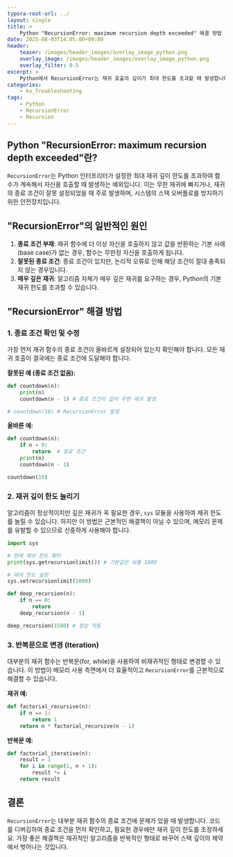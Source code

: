 ```yaml
---
typora-root-url: ../
layout: single
title: >
    Python "RecursionError: maximum recursion depth exceeded" 해결 방법
date: 2025-08-03T14:05:00+09:00
header:
    teaser: /images/header_images/overlay_image_python.png
    overlay_image: /images/header_images/overlay_image_python.png
    overlay_filter: 0.5
excerpt: >
    Python에서 RecursionError는 재귀 호출의 깊이가 최대 한도를 초과할 때 발생합니다. 이 글에서는 오류의 원인과 해결 방법을 알아봅니다.
categories:
    - ko_Troubleshooting
tags:
    - Python
    - RecursionError
    - Recursion
---
```


## Python "RecursionError: maximum recursion depth exceeded"란?

`RecursionError`는 Python 인터프리터가 설정한 최대 재귀 깊이 한도를 초과하여 함수가 계속해서 자신을 호출할 때 발생하는 예외입니다. 이는 무한 재귀에 빠지거나, 재귀의 종료 조건이 잘못 설정되었을 때 주로 발생하며, 시스템의 스택 오버플로를 방지하기 위한 안전장치입니다.

## "RecursionError"의 일반적인 원인

1.  **종료 조건 부재**: 재귀 함수에 더 이상 자신을 호출하지 않고 값을 반환하는 기본 사례(base case)가 없는 경우, 함수는 무한정 자신을 호출하게 됩니다.
2.  **잘못된 종료 조건**: 종료 조건이 있지만, 논리적 오류로 인해 해당 조건이 절대 충족되지 않는 경우입니다.
3.  **매우 깊은 재귀**: 알고리즘 자체가 매우 깊은 재귀를 요구하는 경우, Python의 기본 재귀 한도를 초과할 수 있습니다.

## "RecursionError" 해결 방법

### 1. 종료 조건 확인 및 수정

가장 먼저 재귀 함수의 종료 조건이 올바르게 설정되어 있는지 확인해야 합니다. 모든 재귀 호출이 결국에는 종료 조건에 도달해야 합니다.

**잘못된 예 (종료 조건 없음):**
```python
def countdown(n):
    print(n)
    countdown(n - 1) # 종료 조건이 없어 무한 재귀 발생

# countdown(10) # RecursionError 발생
```

**올바른 예:**
```python
def countdown(n):
    if n < 0:
        return  # 종료 조건
    print(n)
    countdown(n - 1)

countdown(10)
```

### 2. 재귀 깊이 한도 늘리기

알고리즘이 정상적이지만 깊은 재귀가 꼭 필요한 경우, `sys` 모듈을 사용하여 재귀 한도를 늘릴 수 있습니다. 하지만 이 방법은 근본적인 해결책이 아닐 수 있으며, 메모리 문제를 유발할 수 있으므로 신중하게 사용해야 합니다.

```python
import sys

# 현재 재귀 한도 확인
print(sys.getrecursionlimit()) # 기본값은 보통 1000

# 재귀 한도 설정
sys.setrecursionlimit(2000)

def deep_recursion(n):
    if n == 0:
        return
    deep_recursion(n - 1)

deep_recursion(1500) # 정상 작동
```

### 3. 반복문으로 변경 (Iteration)

대부분의 재귀 함수는 반복문(for, while)을 사용하여 비재귀적인 형태로 변경할 수 있습니다. 이 방법이 메모리 사용 측면에서 더 효율적이고 `RecursionError`를 근본적으로 해결할 수 있습니다.

**재귀 예:**
```python
def factorial_recursive(n):
    if n == 1:
        return 1
    return n * factorial_recursive(n - 1)
```

**반복문 예:**
```python
def factorial_iterative(n):
    result = 1
    for i in range(1, n + 1):
        result *= i
    return result
```

## 결론

`RecursionError`는 대부분 재귀 함수의 종료 조건에 문제가 있을 때 발생합니다. 코드를 디버깅하여 종료 조건을 먼저 확인하고, 필요한 경우에만 재귀 깊이 한도를 조정하세요. 가장 좋은 해결책은 재귀적인 알고리즘을 반복적인 형태로 바꾸어 스택 깊이의 제약에서 벗어나는 것입니다.

